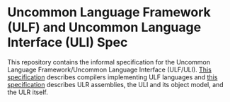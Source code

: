 # Uncommon Language Framework (ULF) and Uncommon Language Interface (ULI) Spec

This repository contains the informal specification for the Uncommon Language Framework/Uncommon Language Interface (ULF/ULI). [This specification](Compilers/README.md) describes compilers implementing ULF languages and [this specification](ULR/README.md) describes ULR assemblies, the ULI and its object model, and the ULR itself.